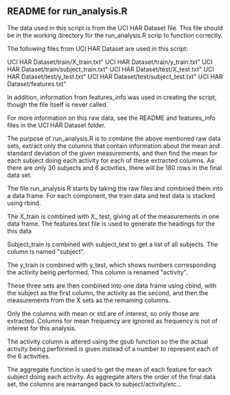 ## README for run_analysis.R


The data used in this script is from the UCI HAR Dataset file.  This file should be in the working directory for the run_analysis.R scrip to function correctly.  

The following files from UCI HAR Dataset are used in this script:

UCI HAR Dataset/train/X_train.txt"
UCI HAR Dataset/train/y_train.txt"
UCI HAR Dataset/train/subject_train.txt"
UCI HAR Dataset/test/X_test.txt"
UCI HAR Dataset/test/y_test.txt"
UCI HAR Dataset/test/subject_test.txt"
UCI HAR Dataset/features.txt"

In addition, information from features_info was used in creating the script, though the file itself is never called.

For more information on this raw data, see the README and features_info files in the UCI HAR Dataset folder.

The purpose of run_analysis.R is to combine the above mentioned raw data sets, extract only the columns that contain information about the mean and standard deviation of the given measurements, and then find the mean for each subject doing each activity for each of these extracted columns.  As there are only 30 subjects and 6 activities, there will be 180 rows in the final data set.

The file run_analysis.R starts by taking the raw files and combined them into a data frame.  For each component, the train data and test data is stacked using rbind.

The X_train is combined with X_ test, giving all of the measurements in one data frame.  The features.text file is used to generate the headings for the this data 

Subject_train is combined with subject_test to get a list of all subjects.  The column is named "subject".

The y_train is combined with y_test, which shows numbers corresponding the activity being performed.  This column is renamed "activity".

These three sets are then combined into one data frame using cbind, with the subject as the first column, the activity as the second, and then the measurements from the X sets as the remaining columns.

Only the columns with mean or std are of interest, so only those are extracted.  Columns for mean frequency are ignored as frequency is not of interest for this analysis.

The activity column is altered using the gsub function so the the actual activity being performed is given instead of a number to represent each of the 6 activities.   

The aggregate function is used to get the mean of each feature for each subject doing each activity.  As aggregate alters the order of the final data set, the columns are rearranged back to subject/activity/etc...
